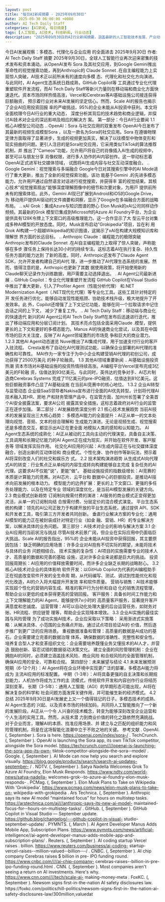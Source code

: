 ```yaml
---
layout: post
title: "每日AI新闻摘要 - 2025年09月30日"
date: 2025-09-30 06:00:00 +0800
author: AI Tech Daily Staff
categories: [AI新闻, 每日摘要]
tags: [人工智能, AI技术, 科技新闻, 行业动态]
description: "2025年09月30日的AI行业新闻摘要，涵盖最新的人工智能技术发展、产业动态和市场趋势。"
---
```


今⽇AI发展观察：多模态、代理化与企业应⽤
的全⾯进击
2025年9⽉30⽇
作者: AI Tech Daily Staff
摘要
2025年9⽉30⽇，全球⼈⼯智能⾏业再次迎来密集的技术发布和资本涌动。从OpenAI发布
Sora  及其社交应⽤，到Google Gemini推出⾰命性的视觉搜索功能，再到Anthropic的
Claude Sonnet  . 在⾃主编程能⼒上实现惊⼈突破，AI技术正以前所未有的速度向多模
态、代理化和社交化⽅向演进。与此同时，AI Agent⽣态系统⽇趋成熟，GitHub Copilot等
⼯具通过专业化代理重塑软件开发流程，⽽AI Tech Daily Staff等新兴⼒量则在移动端和商业化⽅⾯快
速迭代。资本市场同样热情⾼涨，Vercel和Cerebras等AI基础设施公司接连获得巨额融资，
预⽰着⾏业对未来AI发展的坚定信⼼。然⽽，Scale AI的报告也揭⽰了企业AI应⽤投资回报
率的严峻挑战，95%的企业未能从AI投资中获利。本⽂将全⾯梳理今⽇AI⾏业的重⼤动态，
深度分析其背后的技术趋势和商业逻辑，并探讨AI技术对企业的深远影响及相应的解决⽅
案。
第⼀部分：今⽇AI⾏业要闻
1.1 核⼼AI模型公司动态
 . .  OpenAI：Sora  与社交应⽤的双重发布
OpenAI今⽇发布了其最新的视频⽣成模型Sora  ，以及⼀款名为Sora的社交应⽤。Sora  
在遵循物理定律⽅⾯取得了显著进步，⽣成的视频更加真实，解决了以往模型中物体变形和
现实扭曲的问题。更引⼈注⽬的是Sora社交应⽤，它采⽤类似TikTok的算法推荐机制，并
推出了"Cameos"功能，允许⽤⼾将⾃⼰的肖像插⼊AI⽣成的视频中，甚⾄可以与朋友分享
肖像权限，进⾏多⼈协作的AI内容创作。这⼀举动标志着OpenAI正式进军社交媒体领域，
试图将AI⽣成内容与社交互动深度融合。
 . .  Google Gemini：视觉搜索与多端融合
Google今⽇对其搜索引擎中的AI Mode进⾏了重⼤更新，推出了全新的视觉探索功能。该功
能基于Gemini  . 的先进多模态能⼒，允许⽤⼾通过⾃然语⾔对话进⾏视觉搜索，并获得丰
富的视觉结果。其核⼼技术"视觉搜索扇出"能够深度理解图像中的细节和次要对象，为⽤⼾
提供前所未有的搜索体验。此外，Gemini AI现已扩展到Android和iOS的Google Drive，为
移动⽤⼾提供AI驱动的⽂件摘要和洞察，显⽰了Google在多端融合⽅⾯的战略布局。
 . .  xAI Grok：集成Azure与知识图谱的野⼼
Elon Musk的xAI公司同样动作频频。其最新的Grok  模型已集成到Microsoft的Azure AI
Foundry平台，为企业提供具有128K令牌上下⽂窗⼝的⾼级推理能⼒。这⼀合作显⽰了⼤
型云平台对集成多种AI模型的开放态度。同时，Musk宣布启动"Grokipedia"项⽬，旨在利
⽤Grok AI构建⼀个超越Wikipedia的知识图谱，这揭⽰了xAI在构建⼤规模知识库和理解世
界⽅⾯的⻓远⽬标。
 . .  Anthropic Claude：编程能⼒的极限突破
Anthropic发布的Claude Sonnet  . 在AI⾃主编程能⼒上取得了惊⼈突破，声称能够在多步
骤任务上保持⻓达30⼩时的持续专注。这标志着AI在执⾏复杂、持久性任务⽅⾯的能⼒达到
了新的⾼度。同时，Anthropic还发布了Claude Agent SDK，允许开发者构建⾃⼰的AI代
理，进⼀步推动了AI代理⽣态系统的发展。然⽽，值得注意的是，Anthropic也更新了其数
据使⽤政策，将开始使⽤新的Claude聊天记录作为训练数据，⽤⼾需要主动选择退出。
 .  AI Agent公司最新进展
 . .  GitHub Copilot：专业化代理重塑开发流程
GitHub Copilot在Visual Studio中推出了重⼤更新，引⼊了Proﬁler Agent（性能分析代理）
和.NET Modernization Agent（.NET现代化代理）等专业化⼯具。这些⼯具针对特定的开
发任务进⾏优化，能够⾃动发现性能瓶颈、协助技术栈升级，极⼤地提升了开发效率。此
外，Copilot还增强了上下⽂记忆功能，能够在同⼀个拉取请求中记住会话之间的上下⽂，
减少了重复⼯作。
 . .  AI Tech Daily Staff：移动端与商业化的快速迭代
新兴的AI Agent公司AI Tech Daily Staff在发布后迅速进⾏迭代，推出了移动端应⽤和分层订阅计划。
其技术亮点包括全⾯采⽤Claude  . 模型，提供更⻓的上下⽂和更好的多模态能⼒。Manus
AI的快速商业化尝试，以及其在中国市场的巨⼤关注度，反映了AI Agent领域激烈的市场竞
争和巨⼤的商业潜⼒。
1.2.3 其他AI Agent动态速览
Nuvei推出了AI集成代理，⽤于加速⽀付⾏业的客⼾⼊驻流程。
Cresta发布了⾃动化AI代理测试功能，以确保企业部署的AI代理的准确性和可靠性。
MAI作为⼀家专注于为中⼩企业构建营销AI代理的初创公司，成功获得了2500万美元
的种⼦轮融资。
1.3 其他AI领域重要新闻
 . .  AI基础设施投资热潮
资本市场对AI基础设施的投资热情持续⾼涨。AI编程平台Vercel宣布完成3亿美元的F轮融
资，估值达到93亿美元。与此同时，英伟达的竞争对⼿、AI芯⽚制造商Cerebras Systems
完成了11亿美元的pre-IPO融资，估值达到81亿美元。这些巨额融资事件凸显了AI基础设施
在当前AI竞赛中的核⼼地位。
1.3.2 企业AI转型与监管动态
企业级SaaS领导者Nakisa宣布进⾏全⾯的AI优先转型，计划将代理AI技术融⼊其HR、房地
产和财务管理产品中。在监管⽅⾯，加州州⻓签署了全美⾸个AI安全披露法案，要求AI公司
披露其安全措施，这标志着政府对AI⾏业的监管正在逐步加强。
第⼆部分：AI发展趋势深度分析
2.1 核⼼技术发展趋势
当前AI技术的发展呈现出三⼤核⼼趋势：
多模态AI能⼒的全⾯提升：AI正从单⼀的⽂本处理向视觉、⾳频、⽂本的综合理解和
⽣成能⼒演进。⽆论是视频⽣成、视觉搜索还是多模态交互，都显⽰出AI正在更全⾯
地模拟⼈类的感知和认知能⼒。
AI Agent⽣态系统的成熟化：AI正从被动的⼯具向主动的代理演变。具备⾃主决策、
⼯具调⽤和⻓期记忆能⼒的AI Agent正在成为现实，并开始在软件开发、客⼾服务等
领域发挥实际作⽤。
社交化AI应⽤的兴起：AI⽣成内容正在与社交媒体深度融合，创造出新的互动体验和
商业模式。个性化⾝、协作创作等新玩法，预⽰着AI将深刻改变⼈们的社交和娱乐⽅
式。
2.2 技术架构演进趋势
从⽣成式AI向代理式AI的转变：⾏业焦点正从单纯的内容⽣成转向构建能够⾃主完成
复杂任务的AI代理。这要求AI不仅能"说"，更能"做"。
基础设施投资的指数级增⻓：AI竞赛的本质是计算能⼒的竞赛。对AI芯⽚、云平台和
数据中⼼的巨额投资，是推动AI技术向前发展的根本动⼒。
模型能⼒的边界扩展：更⻓的上下⽂窗⼝、更强的多任务处理能⼒、以及在特定专业
领域的深度优化，是当前AI模型发展的关键⽅向。
2.3 商业模式创新趋势
订阅制向按需付费的演进：AI服务的商业模式正变得更加灵活，从单⼀的订阅制向结
合按需付费、分层定价的混合模式演变。
平台⽣态系统的构建：领先的AI公司正致⼒于构建开放的平台⽣态系统，通过提供
API、SDK和开发者⼯具，吸引第三⽅开发者共同创新。
垂直⾏业解决⽅案的专业化：通⽤AI模型的能⼒正在被封装成针对特定⾏业（如⾦
融、营销、HR）的专业解决⽅案，以解决具体的业务问题。
第三部分：AI技术对企业的影响与解决⽅案
3.1 企业AI应⽤的当前状况与挑战
尽管AI技术前景⼴阔，但企业在实际应⽤中仍⾯临巨⼤挑战。Scale AI的报告指出，95%的
企业未能从AI投资中获得回报，其主要原因包括：
缺乏明确的应⽤场景：许多企业对AI抱有不切实际的期望，未能将技术与具体的业务
问题相结合。
技术实施的复杂性：AI项⽬的实施需要专业的技术⼈才、⾼质量的数据和完善的基础
设施，这对许多企业来说都是巨⼤的挑战。
投资回报周期⻓：AI应⽤的价值释放需要时间，⽽许多企业缺乏⻓期的战略耐⼼。
3.2 核⼼AI技术对企业的具体影响
软件开发：以GitHub Copilot为代表的AI编程助⼿正在彻底改变软件开发的全⽣命周
期，从代码编写、测试、调试到性能优化和现代化改造，AI的介⼊将⼤幅提升开发效
率和软件质量。
营销与销售：AI技术能够实现超个性化的营销内容⽣成、精准的客⼾⾏为分析和⾃动
化的销售流程管理，帮助企业以更低的成本获得更⾼的营销回报。
客⼾服务：具备⻓时间⼯作能⼒和上下⽂理解能⼒的AI Agent，能够提供7x  ⼩时的
⾼质量客⼾服务，显著提升客⼾满意度和忠诚度。
运营管理：AI可以⾃动化处理⼤量的后台运营任务，如财务对账、HR流程、供应链管
理等，帮助企业实现降本增效。
3.3 企业AI实施的最佳实践与⻛险管理
为了成功实施AI技术，企业应采取以下策略：
采⽤渐进式实施策略：从解决具体、⼩范围的业务痛点开始，通过试点项⽬验证AI的
价值，然后逐步推⼴到更⼴泛的应⽤场景。
重视数据准备和管理：⾼质量的数据是AI成功的基⽯。企业需要建⽴完善的数据治理
体系，确保数据的准确性、完整性和安全性。
培养复合型⼈才和变⾰组织⽂化：企业需要培养既懂业务⼜懂技术的AI⼈才，并营造
⿎励创新、容忍试错的数据驱动决策⽂化。
建⽴全⾯的⻛险管理机制：企业在拥抱AI的同时，必须建⽴涵盖技术⻛险、商业⻛险
和合规⻛险的全⾯管理机制，确保AI应⽤的安全、可靠和合规。
第四部分：未来展望与结论
4.1 未来发展预测
短期（6-12个⽉）：AI Agent将在企业环境中实现更⼴泛的部署，多模态AI能⼒将成为
主流AI应⽤的标准配置。
中期（1-3年）：AI将具备更强的⾃主决策和⻓期规划能⼒，⼈机协作将成为⼯作的主
流模式，传统软件开发和内容创作⾏业将经历深刻变⾰。
⻓期（3-5年）：通⽤⼈⼯智能（AGI）的早期形态可能出现，AI将在解决复杂的科学和
社会问题⽅⾯发挥关键作⽤，并可能催⽣新的经济模式。
4.2 总结
2025年9⽉30⽇是AI发展史上⼜⼀个值得铭记的⽇⼦。多模态技术的成熟、AI Agent⽣态的
兴起、以及资本市场的持续加码，共同将⼈⼯智能推向了⼀个新的发展阶段。AI正从⼀个令
⼈兴奋的技术概念，转变为能够深刻改变企业运营和个⼈⽣活的实⽤⼯具。然⽽，从技术潜
⼒到商业价值的转化之路依然充满挑战。对于企业⽽⾔，理解AI的本质、找准应⽤场景、并
建⽴与之匹配的组织能⼒和⻛险管理机制，将是在这场智能化浪潮中⽴于不败之地的关键。
参考⽂献
 . OpenAI. (    , September   ). Sora   is here. https://openai.com/index/sora- /
 . TechCrunch. (    , September   ). OpenAI is launching the Sora app, its own
TikTok competitor, alongside the Sora   model.
https://techcrunch.com/    /  /  /openai-is-launching-the-sora-app-its-own-
tiktok-competitor-alongside-the-sora- -model/
 . Google. (    , September   ). AI Mode can now help you search and explore
visually. https://blog.google/products/search/search-ai-updates-september-
    /
 . NDTV. (    , September   ). Satya Nadella Welcomes Grok   To Azure AI Foundry,
Elon Musk Responds. https://www.ndtv.com/world-news/satya-nadella-
welcomes-grok- -to-azure-ai-foundry-elon-musk-responds-       
 . PCMag. (    , September   ). Elon Musk Plans to Take on Wikipedia With
'Grokipedia'. https://www.pcmag.com/news/elon-musk-plans-to-take-on-
wikipedia-with-grokipedia
 . Ars Technica. (    , September   ). Anthropic says its new AI model
“maintained focus” for    hours on multistep tasks.
https://arstechnica.com/ai/    /  /anthropic-says-its-new-ai-model-
maintained-focus-for-  -hours-on-multistep-tasks/
 . GitHub. (    , September   ). GitHub Copilot in Visual Studio — September
update. https://github.blog/changelog/    -  -  -github-copilot-in-visual-
studio-september-update/
 . PYMNTS. (    , March   ). AI Agent Developer Manus Adds Mobile App,
Subscription Plans. https://www.pymnts.com/news/artiﬁcial-
intelligence/    /ai-agent-developer-manus-adds-mobile-app-and-
subscription-plans/
 . Reuters. (    , September   ). AI coding startup Vercel raises
 .  billion. https://www.reuters.com/business/ai-coding-
startup-vercel-raises-   -million-valued-  -billion-    -  -  /
  . CNBC. (    , September   ). AI chip company Cerebras raises $  billion in pre-
IPO funding round. https://www.cnbc.com/    /  /  /ai-chip-company-
cerebras-raises- -billion-in-pre-ipo-funding-round.html
  . CNN. (    , September   ). Most companies aren't seeing a return on AI
investments. Here's why. https://www.cnn.com/    /  /  /tech/scale-ai-
making-money-meta
  . Fox KC. (    , September   ). Newsom signs ﬁrst-in-the-nation AI safety
disclosures law. https://fox kc.com/politics/hill-politics/newsom-signs-ﬁrst-in-
the-nation-ai-safety-disclosures-law/300million,valuedat
